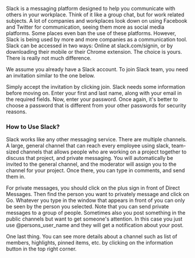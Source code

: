 Slack is a messaging platform designed to help you communicate with others in your workplace. Think of it like a group chat, but for work related subjects. A lot of companies and workplaces look down on using Facebook and Twitter for communication, seeing them more as social media platforms. Some places even ban the use of these platforms. However, Slack is being used by more and more companies as a communication tool. Slack can be accessed in two ways: Online at slack.com/signin, or by downloading their mobile or their Chrome extension. The choice is yours. There is really not much difference.
 

We assume you already have a Slack account. To join Slack team, you need an invitation similar to the one below.

Simply accept the invitation by clicking join. Slack needs some information before moving on. Enter your first and last name, along with your email in the required fields. Now, enter your password. Once again, it's better to choose a password that is different from your other passwords for security reasons. 
### How to Use Slack?
 
Slack works like any other messaging service. There are multiple channels. A large, general channel that can reach every employee using slack, team-sized channels that allows people who are working on a project together to discuss that project, and private messaging. You will automatically be invited to the general channel, and the moderator will assign you to the channel for your project. Once there, you can type in comments, and send them in.
 
For private messages, you should click on the plus sign in front of Direct Messages. Then find the person you want to privately message and click on Go. Whatever you type in the window that appears in front of you can only be seen by the person you selected. Note that you can send private messages to a group of people. Sometimes also you post something in the public channels but want to get someone's attention. In this case you just use @persons_user_name and they will get a notification about your post.

One last thing. You can see more details about a channel such as list of members, highlights, pinned items, etc. by clicking on the information button in the top right corner.